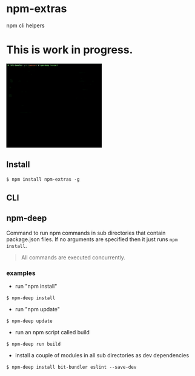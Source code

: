 # npm-extras

npm cli helpers


# This is work in progress.

<img src="https://raw.githubusercontent.com/MiguelCastillo/npm-extras/master/img/npm-deep.gif" width="50%"></img>


## Install

```
$ npm install npm-extras -g
```


## CLI

## npm-deep

Command to run npm commands in sub directories that contain package.json files. If no arguments are specified then it just runs `npm install`.

> All commands are executed concurrently.

### examples

- run "npm install"

```
$ npm-deep install
```

- run "npm update"

```
$ npm-deep update
```

- run an npm script called build

```
$ npm-deep run build
```

- install a couple of modules in all sub directories as dev dependencies

```
$ npm-deep install bit-bundler eslint --save-dev
```
